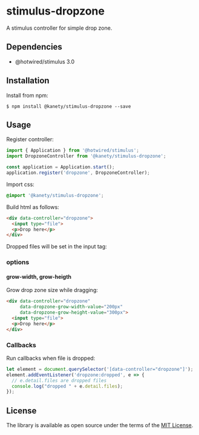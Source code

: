 # stimulus-dropzone

A stimulus controller for simple drop zone.

## Dependencies

* @hotwired/stimulus 3.0

## Installation

Install from npm:

    $ npm install @kanety/stimulus-dropzone --save

## Usage

Register controller:

```javascript
import { Application } from '@hotwired/stimulus';
import DropzoneController from '@kanety/stimulus-dropzone';

const application = Application.start();
application.register('dropzone', DropzoneController);
```

Import css:

```css
@import '@kanety/stimulus-dropzone';
```

Build html as follows:

```html
<div data-controller="dropzone">
  <input type="file">
  <p>Drop here</p>
</div>
```

Dropped files will be set in the input tag:

### options

#### grow-width, grow-heigth

Grow drop zone size while dragging:

```html
<div data-controller="dropzone"
     data-dropzone-grow-width-value="200px"
     data-dropzone-grow-height-value="300px">
  <input type="file">
  <p>Drop here</p>
</div>
```

### Callbacks

Run callbacks when file is dropped:

```javascript
let element = document.querySelector('[data-controller="dropzone"]');
element.addEventListener('dropzone:dropped', e => {
  // e.detail.files are dropped files
  console.log("dropped " + e.detail.files);
});
```

## License

The library is available as open source under the terms of the [MIT License](http://opensource.org/licenses/MIT).
